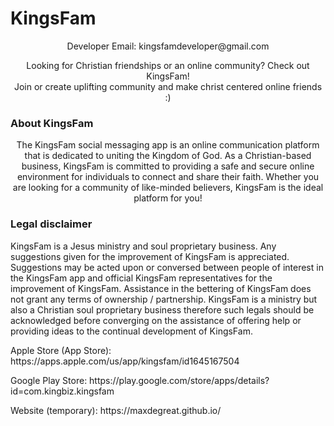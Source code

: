 # KingsFam 

<p align="center">

  <p align="center">
    Developer Email: kingsfamdeveloper@gmail.com
  </p>
  <p align="center">
    Looking for Christian friendships or an online community? Check out KingsFam! 
    <br>
    Join or create uplifting community and make christ centered online friends :)
    
  
  ### About KingsFam
  <p align="center">
    The KingsFam social messaging app is an online communication platform that is dedicated to uniting the Kingdom of God. As a Christian-based business, KingsFam is         committed to providing a safe and secure online environment for individuals to connect and share their faith. Whether you are looking for a community of like-minded     believers, KingsFam is the ideal platform for you!
  </p>
  
  ### Legal disclaimer 
  <p>
    KingsFam is a Jesus ministry and soul proprietary business. Any suggestions given for the improvement of KingsFam is appreciated. Suggestions may be acted upon or conversed between people of interest in the KingsFam app and official KingsFam representatives for the improvement of KingsFam. Assistance in the bettering of KingsFam does not grant any terms of ownership / partnership. KingsFam is a ministry but also a Christian soul proprietary business therefore such legals should be acknowledged before converging on the assistance of offering help or providing ideas to the continual development of KingsFam. 
  </p>
</p>

<p> Apple Store (App Store): https://apps.apple.com/us/app/kingsfam/id1645167504  </p>

<p> Google Play Store: https://play.google.com/store/apps/details?id=com.kingbiz.kingsfam  </p>

<p> Website (temporary):  https://maxdegreat.github.io/ </p>  
